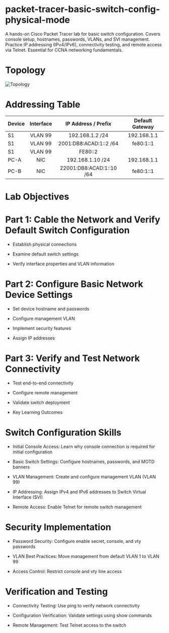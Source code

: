# packet-tracer-basic-switch-config-physical-mode

A hands-on Cisco Packet Tracer lab for basic switch configuration. Covers console setup, hostnames, passwords, VLANs, and SVI management. Practice IP addressing (IPv4/IPv6), connectivity testing, and remote access via Telnet. Essential for CCNA networking fundamentals.

# Topology
![Topology](packet-tracer-physical-mode-configuration/Topology.png)  

# Addressing Table

| Device | Interface | IP Address / Prefix | Default Gateway | 
| :---   |  :---:    |       :---:         |  :---:          |
| S1     |  VLAN 99  | 192.168.1.2 /24     | 192.168.1.1     |
| S1     |  VLAN 99  | 2001:DB8:ACAD:1::2 /64 | fe80:1::1    |
| S1     |  VLAN 99  | FE80::2             |                 |
| PC-A   |  NIC      | 192.168.1.10 /24    |192.168.1.1      |
| PC-B   |  NIC      | 22001:DB8:ACAD:1::10 /64 | fe80:1::1  |

# Lab Objectives

# Part 1: Cable the Network and Verify Default Switch Configuration

- Establish physical connections

- Examine default switch settings

- Verify interface properties and VLAN information

# Part 2: Configure Basic Network Device Settings

- Set device hostname and passwords

- Configure management VLAN

- Implement security features

- Assign IP addresses

# Part 3: Verify and Test Network Connectivity

- Test end-to-end connectivity

- Configure remote management

- Validate switch deployment

- Key Learning Outcomes

# Switch Configuration Skills

- Initial Console Access: Learn why console connection is required for initial configuration

- Basic Switch Settings: Configure hostnames, passwords, and MOTD banners

- VLAN Management: Create and configure management VLAN (VLAN 99)

- IP Addressing: Assign IPv4 and IPv6 addresses to Switch Virtual Interface (SVI)

- Remote Access: Enable Telnet for remote switch management

# Security Implementation

- Password Security: Configure enable secret, console, and vty passwords

- VLAN Best Practices: Move management from default VLAN 1 to VLAN 99

- Access Control: Restrict console and vty line access

# Verification and Testing

- Connectivity Testing: Use ping to verify network connectivity

- Configuration Verification: Validate settings using show commands

- Remote Management: Test Telnet access to the switch




































